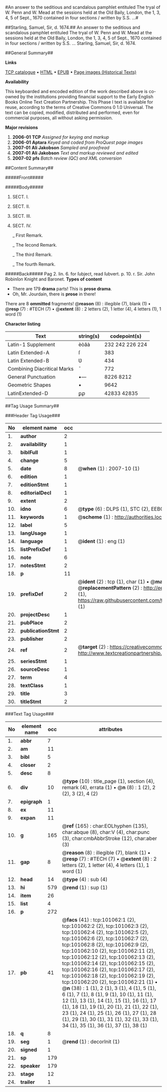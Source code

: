 #An answer to the seditious and scandalous pamphlet entituled The tryal of W. Penn and W. Mead at the sessions held at the Old Baily, London, the 1, 3, 4, 5 of Sept., 1670 contained in four sections / written by S.S. ...#

##Starling, Samuel, Sir, d. 1674.##
An answer to the seditious and scandalous pamphlet entituled The tryal of W. Penn and W. Mead at the sessions held at the Old Baily, London, the 1, 3, 4, 5 of Sept., 1670 contained in four sections / written by S.S. ...
Starling, Samuel, Sir, d. 1674.

##General Summary##

**Links**

[TCP catalogue](http://www.ota.ox.ac.uk/tcp/)  • 
[HTML](http://tei.it.ox.ac.uk/tcp/Texts-HTML/free/A61/A61336.html)  • 
[EPUB](http://tei.it.ox.ac.uk/tcp/Texts-EPUB/free/A61/A61336.epub) • 
[Page images (Historical Texts)](https://data.historicaltexts.jisc.ac.uk/view?pubId=eebo-13659557e&pageId=eebo-13659557e-101062-1)

**Availability**

This keyboarded and encoded edition of the
	       work described above is co-owned by the institutions
	       providing financial support to the Early English Books
	       Online Text Creation Partnership. This Phase I text is
	       available for reuse, according to the terms of Creative
	       Commons 0 1.0 Universal. The text can be copied,
	       modified, distributed and performed, even for
	       commercial purposes, all without asking permission.

**Major revisions**

1. __2006-01__ __TCP__ *Assigned for keying and markup*
1. __2006-01__ __Aptara__ *Keyed and coded from ProQuest page images*
1. __2007-01__ __Ali Jakobson__ *Sampled and proofread*
1. __2007-01__ __Ali Jakobson__ *Text and markup reviewed and edited*
1. __2007-02__ __pfs__ *Batch review (QC) and XML conversion*

##Content Summary##

#####Front#####

#####Body#####

1. SECT. I.

1. SECT. II.

1. SECT. III.

1. SECT. IV.

    _ First Remark.

    _ The ſecond Remark.

    _ The third Remark.

    _ The fourth Remark.

#####Back#####
Pag 2. lin. 6. for ſubject, read ſubvert. p. 10. r. Sir. John Robinſon Knight
and Baronet.
**Types of content**

  * There are 179 **drama** parts! This is **prose drama**.
  * Oh, Mr. Jourdain, there is **prose** in there!

There are 8 **ommitted** fragments! 
 @__reason__ (8) : illegible (7), blank (1)  •  @__resp__ (7) : #TECH (7)  •  @__extent__ (8) : 2 letters (2), 1 letter (4), 4 letters (1), 1 word (1)

**Character listing**


|Text|string(s)|codepoint(s)|
|---|---|---|
|Latin-1 Supplement|èòâà|232 242 226 224|
|Latin Extended-A|ſ|383|
|Latin Extended-B|Ʋ|434|
|Combining             Diacritical Marks|̄|772|
|General Punctuation|•—|8226 8212|
|Geometric Shapes|▪|9642|
|LatinExtended-D|ꝑꝓ|42833 42835|

##Tag Usage Summary##

###Header Tag Usage###

|No|element name|occ|attributes|
|---|---|---|---|
|1.|__author__|2||
|2.|__availability__|1||
|3.|__biblFull__|1||
|4.|__change__|5||
|5.|__date__|8| @__when__ (1) : 2007-10 (1)|
|6.|__edition__|1||
|7.|__editionStmt__|1||
|8.|__editorialDecl__|1||
|9.|__extent__|2||
|10.|__idno__|6| @__type__ (6) : DLPS (1), STC (2), EEBO-CITATION (1), OCLC (1), VID (1)|
|11.|__keywords__|1| @__scheme__ (1) : http://authorities.loc.gov/ (1)|
|12.|__label__|5||
|13.|__langUsage__|1||
|14.|__language__|1| @__ident__ (1) : eng (1)|
|15.|__listPrefixDef__|1||
|16.|__note__|6||
|17.|__notesStmt__|2||
|18.|__p__|11||
|19.|__prefixDef__|2| @__ident__ (2) : tcp (1), char (1)  •  @__matchPattern__ (2) : ([0-9\-]+):([0-9IVX]+) (1), (.+) (1)  •  @__replacementPattern__ (2) : http://eebo.chadwyck.com/downloadtiff?vid=$1&page=$2 (1), https://raw.githubusercontent.com/textcreationpartnership/Texts/master/tcpchars.xml#$1 (1)|
|20.|__projectDesc__|1||
|21.|__pubPlace__|2||
|22.|__publicationStmt__|2||
|23.|__publisher__|2||
|24.|__ref__|2| @__target__ (2) : https://creativecommons.org/publicdomain/zero/1.0/ (1), http://www.textcreationpartnership.org/docs/. (1)|
|25.|__seriesStmt__|1||
|26.|__sourceDesc__|1||
|27.|__term__|4||
|28.|__textClass__|1||
|29.|__title__|3||
|30.|__titleStmt__|2||


###Text Tag Usage###

|No|element name|occ|attributes|
|---|---|---|---|
|1.|__abbr__|7||
|2.|__am__|11||
|3.|__bibl__|5||
|4.|__closer__|2||
|5.|__desc__|8||
|6.|__div__|10| @__type__ (10) : title_page (1), section (4), remark (4), errata (1)  •  @__n__ (8) : 1 (2), 2 (2), 3 (2), 4 (2)|
|7.|__epigraph__|1||
|8.|__ex__|11||
|9.|__expan__|11||
|10.|__g__|165| @__ref__ (165) : char:EOLhyphen (135), char:abque (8), char:V (4), char:punc (3), char:cmbAbbrStroke (12), char:aber (3)|
|11.|__gap__|8| @__reason__ (8) : illegible (7), blank (1)  •  @__resp__ (7) : #TECH (7)  •  @__extent__ (8) : 2 letters (2), 1 letter (4), 4 letters (1), 1 word (1)|
|12.|__head__|14| @__type__ (4) : sub (4)|
|13.|__hi__|579| @__rend__ (1) : sup (1)|
|14.|__item__|26||
|15.|__list__|4||
|16.|__p__|272||
|17.|__pb__|41| @__facs__ (41) : tcp:101062:1 (2), tcp:101062:2 (2), tcp:101062:3 (2), tcp:101062:4 (2), tcp:101062:5 (2), tcp:101062:6 (2), tcp:101062:7 (2), tcp:101062:8 (2), tcp:101062:9 (2), tcp:101062:10 (2), tcp:101062:11 (2), tcp:101062:12 (2), tcp:101062:13 (2), tcp:101062:14 (2), tcp:101062:15 (2), tcp:101062:16 (2), tcp:101062:17 (2), tcp:101062:18 (2), tcp:101062:19 (2), tcp:101062:20 (2), tcp:101062:21 (1)  •  @__n__ (38) : 1 (1), 2 (1), 3 (1), 4 (1), 5 (1), 6 (1), 7 (1), 8 (1), 9 (1), 10 (1), 11 (1), 12 (1), 13 (1), 14 (1), 15 (1), 16 (1), 17 (1), 18 (1), 19 (1), 20 (1), 21 (1), 22 (1), 23 (1), 24 (1), 25 (1), 26 (1), 27 (1), 28 (1), 29 (1), 30 (1), 31 (1), 32 (1), 33 (1), 34 (1), 35 (1), 36 (1), 37 (1), 38 (1)|
|18.|__q__|8||
|19.|__seg__|1| @__rend__ (1) : decorInit (1)|
|20.|__signed__|1||
|21.|__sp__|179||
|22.|__speaker__|179||
|23.|__stage__|12||
|24.|__trailer__|1||
